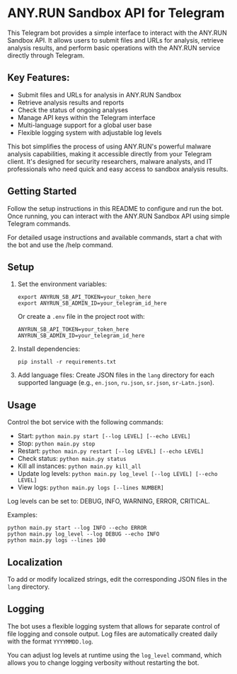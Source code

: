 # ANY.RUN Sandbox API for Telegram

This Telegram bot provides a simple interface to interact with the ANY.RUN Sandbox API. It allows users to submit files and URLs for analysis, retrieve analysis results, and perform basic operations with the ANY.RUN service directly through Telegram.

## Key Features:

- Submit files and URLs for analysis in ANY.RUN Sandbox
- Retrieve analysis results and reports
- Check the status of ongoing analyses
- Manage API keys within the Telegram interface
- Multi-language support for a global user base
- Flexible logging system with adjustable log levels

This bot simplifies the process of using ANY.RUN's powerful malware analysis capabilities, making it accessible directly from your Telegram client. It's designed for security researchers, malware analysts, and IT professionals who need quick and easy access to sandbox analysis results.

## Getting Started

Follow the setup instructions in this README to configure and run the bot. Once running, you can interact with the ANY.RUN Sandbox API using simple Telegram commands.

For detailed usage instructions and available commands, start a chat with the bot and use the /help command.

## Setup

1. Set the environment variables:

   ```
   export ANYRUN_SB_API_TOKEN=your_token_here
   export ANYRUN_SB_ADMIN_ID=your_telegram_id_here
   ```

   Or create a `.env` file in the project root with:

   ```
   ANYRUN_SB_API_TOKEN=your_token_here
   ANYRUN_SB_ADMIN_ID=your_telegram_id_here
   ```

2. Install dependencies:

   ```
   pip install -r requirements.txt
   ```

3. Add language files:
   Create JSON files in the `lang` directory for each supported language (e.g., `en.json`, `ru.json`, `sr.json`, `sr-Latn.json`).

## Usage

Control the bot service with the following commands:

- Start: `python main.py start [--log LEVEL] [--echo LEVEL]`
- Stop: `python main.py stop`
- Restart: `python main.py restart [--log LEVEL] [--echo LEVEL]`
- Check status: `python main.py status`
- Kill all instances: `python main.py kill_all`
- Update log levels: `python main.py log_level [--log LEVEL] [--echo LEVEL]`
- View logs: `python main.py logs [--lines NUMBER]`

Log levels can be set to: DEBUG, INFO, WARNING, ERROR, CRITICAL.

Examples:
```
python main.py start --log INFO --echo ERROR
python main.py log_level --log DEBUG --echo INFO
python main.py logs --lines 100
```

## Localization

To add or modify localized strings, edit the corresponding JSON files in the `lang` directory.

## Logging

The bot uses a flexible logging system that allows for separate control of file logging and console output. Log files are automatically created daily with the format `YYYYMMDD.log`.

You can adjust log levels at runtime using the `log_level` command, which allows you to change logging verbosity without restarting the bot.
